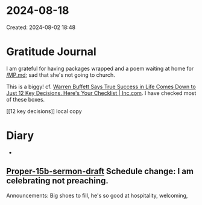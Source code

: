 # 2024-08-18
Created: 2024-08-02 18:48

# Gratitude Journal 

I am grateful for having packages wrapped and a poem waiting at home for [/MP.md](/MP.md); sad that she's not going to church.

This is a biggy! cf. [Warren Buffett Says True Success in Life Comes Down to Just 12 Key Decisions. Here's Your Checklist | Inc.com](https://www.inc.com/bill-murphy-jr/warren-buffett-says-success-in-life-comes-down-to-just-12-really-good-decisions-heres-your-checklist.html). I have checked most of these boxes. 

[[12 key decisions]] local copy
# Diary 

- 

## [Proper-15b-sermon-draft](Proper-15b-sermon-draft.md) Schedule change: I am celebrating not preaching.

Announcements: Big shoes to fill, he's so good at hospitality, welcoming, 

